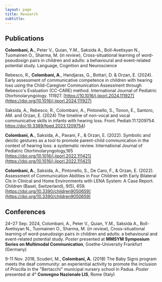 ```yaml
---
layout: page
title: Research 
subtitle: 
---
```


## Publications
**Colombani, A.**, Peter V., Quian, Y.M., Saksida A., Boll-Avetisyan N., Tuomainen O., Sharma, M. (_in review_), Cross-situational learning of word-pseudosign pairs in children and adults: a behavioural and event-related potential study. Language, Cognition and Neuroscience

Rebesco, R., **Colombani, A.**, Handjaras, G., Bottari, D. & Orzan, E. (2024). Early assessment of communicative competence in children with hearing loss using the Child-Caregiver Communication Assessment through Rebesco's Evaluation (CC-CARE) method. International Journal of Pediatric Otorhinolaryngology. 111927. [https://10.1016/j.ijporl.2024.111927](https://doi.org/10.1016/j.ijporl.2024.111927)

Saksida, A., Rebesco, R., Colombani, A., Pintonello, S., Tonon, E., Santoro, AM. and Orzan, E. (2024) The timeline of non-vocal and vocal communicative skills in infants with hearing loss. Front. Pediatr.11:1209754. [https://doi:10.3389/fped.2023.1209754](https://doi.org/10.3389/fped.2023.1209754))

**Colombani, A.**, Saksida, A., Pavani, F., & Orzan, E. (2022). Symbolic and deictic gestures as a tool to promote parent-child communication in the context of hearing loss: a systematic review. International Journal of Pediatric Otorhinolaryngology,165 [https://doi.org/10.1016/j.ijporl.2022.111421](https://doi.org/10.1016/j.ijporl.2022.111421)

**Colombani, A.**, Saksida, A., Pintonello, S., De Caro, F., & Orzan, E. (2022). Assessment of Communication Abilities in Four Children with Early Bilateral CIs in Clinical and Home Environments with LENA System: A Case Report. Children (Basel, Switzerland), 9(5), 659.[https://doi.org/10.3390/children9050659](https://doi.org/10.3390/children9050659)

## Conferences  
24–27 Sep. 2024, Colombani, A., Peter V., Quian, Y.M., Saksida A., Boll-Avetisyan N., Tuomainen O., Sharma, M. (_in review_), Cross-situational learning of word-pseudosign pairs in children and adults: a behavioural and event-related potential study. _Poster_ presented at **MMSYM Symposium Series on Multimodal Communication**, Goethe-University Frankfurt (Germany)

9-11 Nov. 2018, Scuderi, M., **Colombani, A.** (2018) The Baby Signs program meets the deaf community: an experiential activity to promote the inclusion of Priscilla in the "Bertacchi" municipal nursery school in Padua. _Poster_ presented at 4° **Convegno Nazionale LIS**, Rome (Italy)
